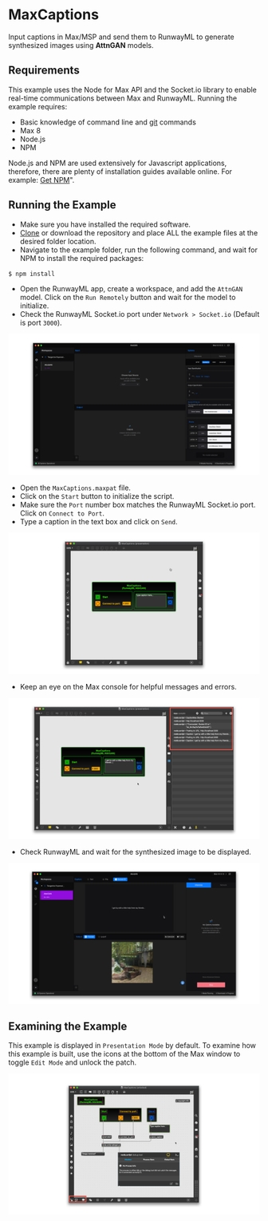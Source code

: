 # MaxCaptions

Input captions in Max/MSP and send them to RunwayML to generate synthesized images using **AttnGAN** models.

## Requirements
This example uses the Node for Max API and the Socket.io library to enable real-time communications between Max and RunwayML. Running the example requires:
* Basic knowledge of command line and [git](https://git-scm.com/) commands
* Max 8
* Node.js
* NPM

Node.js and NPM are used extensively for Javascript applications, therefore, there are plenty of installation guides available online. For example: [Get NPM](www.npmjs.com/get-npm)".

## Running the Example

* Make sure you have installed the required software.
* [Clone](https://help.github.com/en/github/creating-cloning-and-archiving-repositories/cloning-a-repository) or download the repository and place ALL the example files at the desired folder location.
* Navigate to the example folder, run the following command, and wait for NPM to install the required packages:

```
$ npm install
```

* Open the RunwayML app, create a workspace, and add the `AttnGAN` model. Click on the `Run Remotely` button and wait for the model to initialize.
* Check the RunwayML Socket.io port under `Network > Socket.io` (Default is port `3000`).

![MaxCaptions RunwayML](images/maxcaptions_runwayml.jpg)

* Open the `MaxCaptions.maxpat` file.
* Click on the `Start` button to initialize the script.
* Make sure the `Port` number box matches the RunwayML Socket.io port. Click on `Connect to Port`.
* Type a caption in the text box and click on `Send`.
 
![MaxCaptions Preview](images/maxcaptions_preview.jpg)

* Keep an eye on the Max console for helpful messages and errors.

![MaxCaptions Console](images/maxcaptions_console.jpg)

* Check RunwayML and wait for the synthesized image to be displayed.

![MaxCaptions RunwayML](images/maxcaptions_attngan.jpg)

## Examining the Example

This example is displayed in `Presentation Mode` by default. To examine how this example is built, use the icons at the bottom of the Max window to toggle `Edit Mode` and unlock the patch.

![MaxCaptions Edit](images/maxcaptions_edit.jpg)
